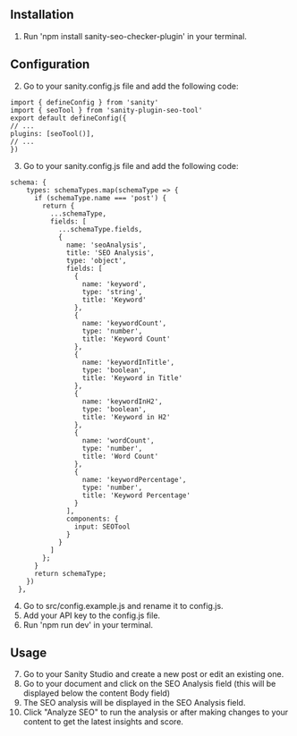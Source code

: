 ## Installation
1. Run 'npm install sanity-seo-checker-plugin' in your terminal.

## Configuration

2. Go to your sanity.config.js file and add the following code:


```
import { defineConfig } from 'sanity'
import { seoTool } from 'sanity-plugin-seo-tool'
export default defineConfig({
// ...
plugins: [seoTool()],
// ...
})
```

3. Go to your sanity.config.js file and add the following code:

```
schema: {
    types: schemaTypes.map(schemaType => {
      if (schemaType.name === 'post') {
        return {
          ...schemaType,
          fields: [
            ...schemaType.fields,
            {
              name: 'seoAnalysis',
              title: 'SEO Analysis',
              type: 'object',
              fields: [
                {
                  name: 'keyword',
                  type: 'string',
                  title: 'Keyword'
                },
                {
                  name: 'keywordCount',
                  type: 'number',
                  title: 'Keyword Count'
                },
                {
                  name: 'keywordInTitle',
                  type: 'boolean',
                  title: 'Keyword in Title'
                },
                {
                  name: 'keywordInH2',
                  type: 'boolean',
                  title: 'Keyword in H2'
                },
                {
                  name: 'wordCount',
                  type: 'number',
                  title: 'Word Count'
                },
                {
                  name: 'keywordPercentage',
                  type: 'number',
                  title: 'Keyword Percentage'
                }
              ],
              components: {
                input: SEOTool
              }
            }
          ]
        };
      }
      return schemaType;
    })
  },
```

4. Go to src/config.example.js and rename it to config.js.
5. Add your API key to the config.js file.
6. Run 'npm run dev' in your terminal.

## Usage

7. Go to your Sanity Studio and create a new post or edit an existing one.
8. Go to your document and click on the SEO Analysis field (this will be displayed below the content Body field)
10. The SEO analysis will be displayed in the SEO Analysis field.
11. Click "Analyze SEO" to run the analysis or after making changes to your content to get the latest insights and score.